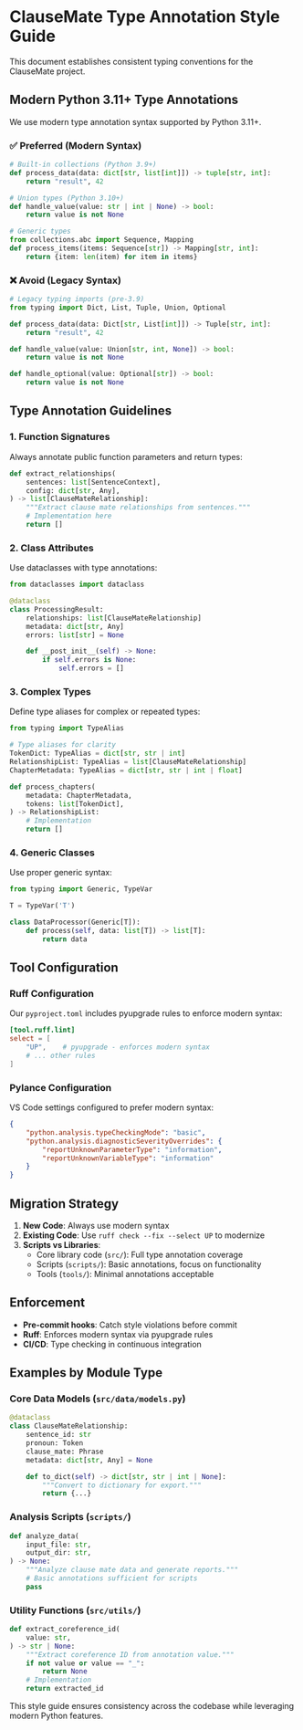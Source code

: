 # ClauseMate Type Annotation Style Guide

This document establishes consistent typing conventions for the ClauseMate project.

## Modern Python 3.11+ Type Annotations

We use modern type annotation syntax supported by Python 3.11+.

### ✅ Preferred (Modern Syntax)

```python
# Built-in collections (Python 3.9+)
def process_data(data: dict[str, list[int]]) -> tuple[str, int]:
    return "result", 42

# Union types (Python 3.10+)
def handle_value(value: str | int | None) -> bool:
    return value is not None

# Generic types
from collections.abc import Sequence, Mapping
def process_items(items: Sequence[str]) -> Mapping[str, int]:
    return {item: len(item) for item in items}
```

### ❌ Avoid (Legacy Syntax)

```python
# Legacy typing imports (pre-3.9)
from typing import Dict, List, Tuple, Union, Optional

def process_data(data: Dict[str, List[int]]) -> Tuple[str, int]:
    return "result", 42

def handle_value(value: Union[str, int, None]) -> bool:
    return value is not None

def handle_optional(value: Optional[str]) -> bool:
    return value is not None
```

## Type Annotation Guidelines

### 1. Function Signatures

Always annotate public function parameters and return types:

```python
def extract_relationships(
    sentences: list[SentenceContext],
    config: dict[str, Any],
) -> list[ClauseMateRelationship]:
    """Extract clause mate relationships from sentences."""
    # Implementation here
    return []
```

### 2. Class Attributes

Use dataclasses with type annotations:

```python
from dataclasses import dataclass

@dataclass
class ProcessingResult:
    relationships: list[ClauseMateRelationship]
    metadata: dict[str, Any]
    errors: list[str] = None

    def __post_init__(self) -> None:
        if self.errors is None:
            self.errors = []
```

### 3. Complex Types

Define type aliases for complex or repeated types:

```python
from typing import TypeAlias

# Type aliases for clarity
TokenDict: TypeAlias = dict[str, str | int]
RelationshipList: TypeAlias = list[ClauseMateRelationship]
ChapterMetadata: TypeAlias = dict[str, str | int | float]

def process_chapters(
    metadata: ChapterMetadata,
    tokens: list[TokenDict],
) -> RelationshipList:
    # Implementation
    return []
```

### 4. Generic Classes

Use proper generic syntax:

```python
from typing import Generic, TypeVar

T = TypeVar('T')

class DataProcessor(Generic[T]):
    def process(self, data: list[T]) -> list[T]:
        return data
```

## Tool Configuration

### Ruff Configuration

Our `pyproject.toml` includes pyupgrade rules to enforce modern syntax:

```toml
[tool.ruff.lint]
select = [
    "UP",    # pyupgrade - enforces modern syntax
    # ... other rules
]
```

### Pylance Configuration

VS Code settings configured to prefer modern syntax:

```json
{
    "python.analysis.typeCheckingMode": "basic",
    "python.analysis.diagnosticSeverityOverrides": {
        "reportUnknownParameterType": "information",
        "reportUnknownVariableType": "information"
    }
}
```

## Migration Strategy

1. **New Code**: Always use modern syntax
2. **Existing Code**: Use `ruff check --fix --select UP` to modernize
3. **Scripts vs Libraries**:
   - Core library code (`src/`): Full type annotation coverage
   - Scripts (`scripts/`): Basic annotations, focus on functionality
   - Tools (`tools/`): Minimal annotations acceptable

## Enforcement

- **Pre-commit hooks**: Catch style violations before commit
- **Ruff**: Enforces modern syntax via pyupgrade rules
- **CI/CD**: Type checking in continuous integration

## Examples by Module Type

### Core Data Models (`src/data/models.py`)

```python
@dataclass
class ClauseMateRelationship:
    sentence_id: str
    pronoun: Token
    clause_mate: Phrase
    metadata: dict[str, Any] = None

    def to_dict(self) -> dict[str, str | int | None]:
        """Convert to dictionary for export."""
        return {...}
```

### Analysis Scripts (`scripts/`)

```python
def analyze_data(
    input_file: str,
    output_dir: str,
) -> None:
    """Analyze clause mate data and generate reports."""
    # Basic annotations sufficient for scripts
    pass
```

### Utility Functions (`src/utils/`)

```python
def extract_coreference_id(
    value: str,
) -> str | None:
    """Extract coreference ID from annotation value."""
    if not value or value == "_":
        return None
    # Implementation
    return extracted_id
```

This style guide ensures consistency across the codebase while leveraging modern Python features.
